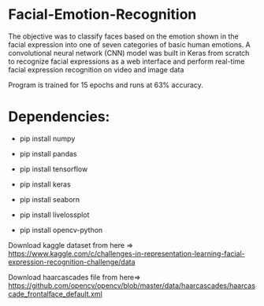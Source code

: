 # Facial-Emotion-Recognition
The objective was to classify faces based on the emotion shown in the facial expression into one of seven categories of basic human emotions. A convolutional neural network (CNN) model was built in Keras from scratch to recognize facial expressions as a web interface and perform real-time facial expression recognition on video and image data

Program is trained for 15 epochs and runs at 63% accuracy.

# Dependencies:
* pip install numpy


* pip install pandas


* pip install tensorflow


* pip install keras


* pip install seaborn


* pip install livelossplot


* pip install opencv-python

Download kaggle dataset from here => 
https://www.kaggle.com/c/challenges-in-representation-learning-facial-expression-recognition-challenge/data

Download haarcascades file from here=> 
https://github.com/opencv/opencv/blob/master/data/haarcascades/haarcascade_frontalface_default.xml

